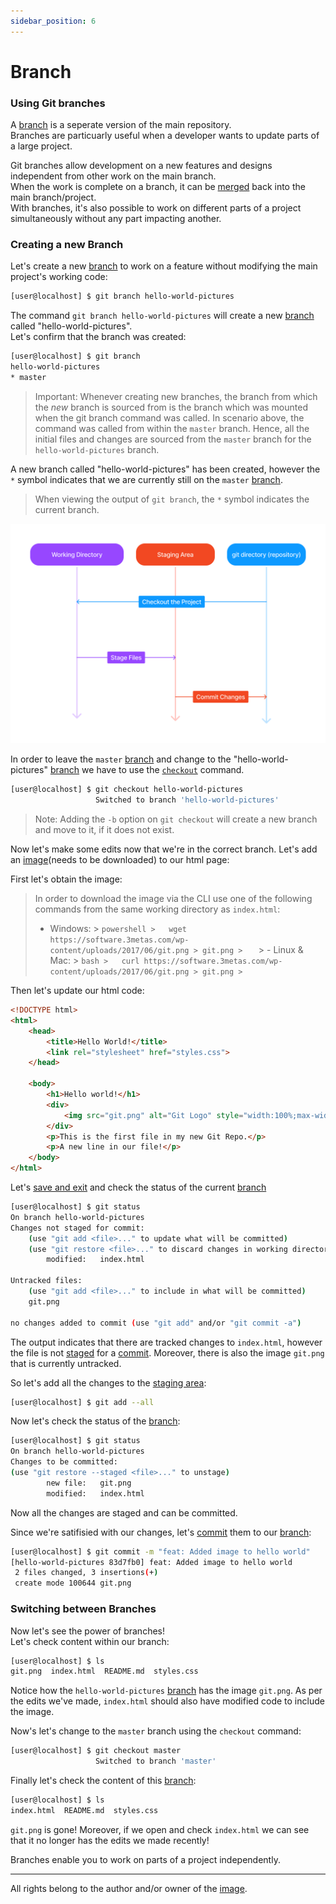 ```yaml
---
sidebar_position: 6
---
```


# Branch

### Using Git branches

A [branch](./Index.md/#branch) is a seperate version of the main repository.<br/>
Branches are particuarly useful when a developer wants to update parts of a large project.

Git branches allow development on a new features and designs independent from other work on the main branch.<br/>
When the work is complete on a branch, it can be [merged](./Index.md/#merge) back into the main branch/project.<br/>
With branches, it's also possible to work on different parts of a project simultaneously without any part impacting another.

### Creating a new Branch

Let's create a new [branch](./Index.md/#branch) to work on a feature without modifying the main project's working code:

``` bash
[user@localhost] $ git branch hello-world-pictures
```
The command `git branch hello-world-pictures` will create a new [branch](./Index.md/#branch) called "hello-world-pictures".<br />
Let's confirm that the branch was created:
``` bash
[user@localhost] $ git branch
hello-world-pictures
* master
```
> Important: Whenever creating new branches, the branch from which the *new* branch is sourced from is the branch which was mounted when the git branch command was called. In scenario above, the command was called from within the `master` branch. Hence, all the initial files and changes are sourced from the `master` branch for the `hello-world-pictures` branch.

A new branch called "hello-world-pictures" has been created, however the `*` symbol indicates that we are currently still on the `master` [branch](./Index.md/#branch). 
> When viewing the output of `git branch`, the `*` symbol indicates the current branch.

![Git-Staging-Diagram-3](../../../../static/img/git-tutorial/git-workflow-3.png)

In order to leave the `master` [branch](./Index.md/#branch) and change to the "hello-world-pictures" [branch](./Index.md/#branch) we have to use the [`checkout`](./Index.md/#checkout) command. 

``` bash
[user@localhost] $ git checkout hello-world-pictures
                   Switched to branch 'hello-world-pictures'
```
> Note: Adding the `-b` option on `git checkout` will create a new branch and move to it, if it does not exist.  

Now let's make some edits now that we're in the correct branch.
Let's add an [image](https://software.3metas.com/wp-content/uploads/2017/06/git.png)(needs to be downloaded) to our html page:

First let's obtain the image:
> In order to download the image via the CLI use one of the following commands from the same working directory as `index.html`:
> - Windows: 
    >   ``` powershell
    >   wget https://software.3metas.com/wp-content/uploads/2017/06/git.png > git.png
    >    ```
    > - Linux & Mac: 
    >   ``` bash
    >   curl https://software.3metas.com/wp-content/uploads/2017/06/git.png > git.png
    >   ```


Then let's update our html code:
``` html
<!DOCTYPE html>
<html>
    <head>
        <title>Hello World!</title>
        <link rel="stylesheet" href="styles.css">
    </head>

    <body>
        <h1>Hello world!</h1>
        <div>
            <img src="git.png" alt="Git Logo" style="width:100%;max-width:960px">
        </div>
        <p>This is the first file in my new Git Repo.</p>
        <p>A new line in our file!</p>
    </body>
</html>
```

Let's [save and exit](./New%20Files.md/#basic-editing-on-vim) and check the status of the current [branch](./Index.md/#branch)

``` bash
[user@localhost] $ git status
On branch hello-world-pictures
Changes not staged for commit:
    (use "git add <file>..." to update what will be committed)
    (use "git restore <file>..." to discard changes in working directory)
        modified:   index.html

Untracked files:
    (use "git add <file>..." to include in what will be committed)
    git.png

no changes added to commit (use "git add" and/or "git commit -a")
```

The output indicates that there are tracked changes to `index.html`, however the file is not [staged](./Index.md/#stage) for a [commit](./Index.md/#commit). Moreover, there is also the image `git.png` that is currently untracked.

So let's add all the changes to the [staging area](./Index.md/#staging-area):
``` bash
[user@localhost] $ git add --all
```

Now let's check the status of the [branch](./Index.md/#branch):
``` bash
[user@localhost] $ git status
On branch hello-world-pictures
Changes to be committed:
(use "git restore --staged <file>..." to unstage)
        new file:   git.png
        modified:   index.html
```

Now all the changes are staged and can be committed.

Since we're satifisied with our changes, let's [commit](./Index.md/#commit) them to our [branch](./Index.md/#branch):
``` bash
[user@localhost] $ git commit -m "feat: Added image to hello world"
[hello-world-pictures 83d7fb0] feat: Added image to hello world
 2 files changed, 3 insertions(+)
 create mode 100644 git.png
```

### Switching between Branches

Now let's see the power of branches! <br />
Let's check content within our branch:

``` bash
[user@localhost] $ ls
git.png  index.html  README.md  styles.css
```
Notice how the `hello-world-pictures` [branch](./Index.md/#branch) has the image `git.png`. As per the edits we've made, `index.html` should also have modified code to include the image. 

Now's let's change to the `master` branch using the `checkout` command:
``` bash
[user@localhost] $ git checkout master
                   Switched to branch 'master'
```

Finally let's check the content of this [branch](./Index.md/#branch):
``` bash
[user@localhost] $ ls
index.html  README.md  styles.css
```
`git.png` is gone! Moreover, if we open and check `index.html` we can see that it no longer has the edits we made recently!

Branches enable you to work on parts of a project independently.

---
All rights belong to the author and/or owner of the [image](https://software.3metas.com/wp-content/uploads/2017/06/git.png).